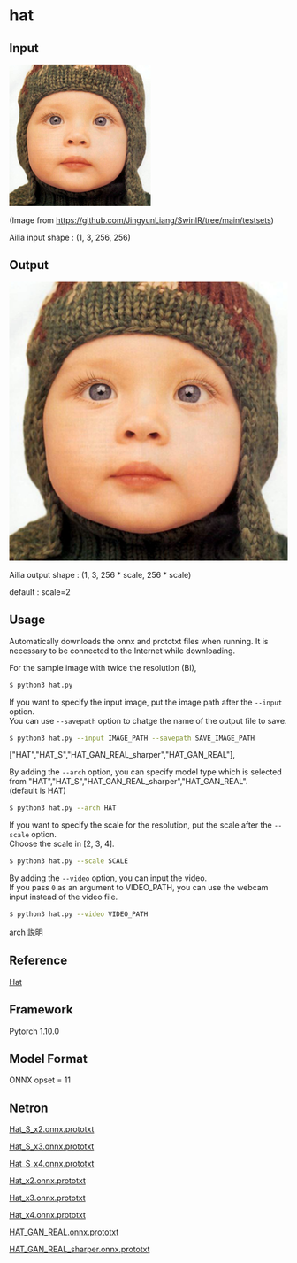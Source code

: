 # hat

## Input

![Input](input.png)


(Image from https://github.com/JingyunLiang/SwinIR/tree/main/testsets)

Ailia input shape : (1, 3, 256, 256)  

## Output

![Output](output.png)

Ailia output shape : (1, 3, 256 * scale, 256 * scale)

default : scale=2

## Usage
Automatically downloads the onnx and prototxt files when running.
It is necessary to be connected to the Internet while downloading.

For the sample image with twice the resolution (BI),
``` bash
$ python3 hat.py
```

If you want to specify the input image, put the image path after the `--input` option.  
You can use `--savepath` option to chatge the name of the output file to save.
```bash
$ python3 hat.py --input IMAGE_PATH --savepath SAVE_IMAGE_PATH
```

["HAT","HAT_S","HAT_GAN_REAL_sharper","HAT_GAN_REAL"],

By adding the `--arch` option, you can specify model type which is selected from "HAT","HAT_S","HAT_GAN_REAL_sharper","HAT_GAN_REAL".  
(default is HAT)
```bash
$ python3 hat.py --arch HAT
```


If you want to specify the scale for the resolution, put the scale after the `--scale` option.  
Choose the scale in [2, 3, 4].
```bash
$ python3 hat.py --scale SCALE 
```


By adding the `--video` option, you can input the video.   
If you pass `0` as an argument to VIDEO_PATH, you can use the webcam input instead of the video file.

```bash
$ python3 hat.py --video VIDEO_PATH
```

arch 説明

## Reference

[Hat](https://github.com/XPixelGroup/HAT)

## Framework

Pytorch 1.10.0

## Model Format

ONNX opset = 11

## Netron

[Hat_S_x2.onnx.prototxt](https://netron.app/?url=https://storage.googleapis.com/ailia-models/hat/Hat_S_x2.onnx.prototxt)

[Hat_S_x3.onnx.prototxt](https://netron.app/?url=https://storage.googleapis.com/ailia-models/hat/Hat_S_x3.onnx.prototxt)

[Hat_S_x4.onnx.prototxt](https://netron.app/?url=https://storage.googleapis.com/ailia-models/hat/Hat_S_x4.onnx.prototxt)

[Hat_x2.onnx.prototxt](https://netron.app/?url=https://storage.googleapis.com/ailia-models/hat/Hat_x2.onnx.prototxt)

[Hat_x3.onnx.prototxt](https://netron.app/?url=https://storage.googleapis.com/ailia-models/hat/Hat_x3.onnx.prototxt)

[Hat_x4.onnx.prototxt](https://netron.app/?url=https://storage.googleapis.com/ailia-models/hat/Hat_x4.onnx.prototxt)

[HAT_GAN_REAL.onnx.prototxt](https://netron.app/?url=https://storage.googleapis.com/ailia-models/hat/HAT_GAN_REAL.onnx.prototxt)

[HAT_GAN_REAL_sharper.onnx.prototxt](https://netron.app/?url=https://storage.googleapis.com/ailia-models/hat/HAT_GAN_REAL_sharper.onnx.prototxt)
